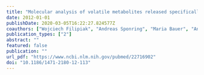 ```yaml
---
title: "Molecular analysis of volatile metabolites released specifically by staphylococcus aureus and pseudomonas aeruginosa"
date: 2012-01-01
publishDate: 2020-03-05T16:22:27.824577Z
coauthors: ["Wojciech Filipiak", "Andreas Sponring", "Maria Bauer", "Anna Filipiak", "Clemens Ager", "Helmut Wiesenhofer", "Markus Nagl", "Jakob Troppmair", "Anton Amann"]
publication_types: ["2"]
abstract: ""
featured: false
publication: ""
url_pdf: "https://www.ncbi.nlm.nih.gov/pubmed/22716902"
doi: "10.1186/1471-2180-12-113"
---
```


